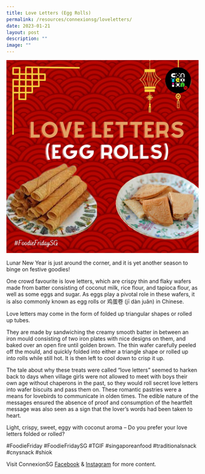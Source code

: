 ```yaml
---
title: Love Letters (Egg Rolls)
permalink: /resources/connexionsg/loveletters/
date: 2023-01-21
layout: post
description: ""
image: ""
---
```

![](/images/connexionsg/2023/326087492_694568672159551_7157484970190111808_n.jpg)

Lunar New Year is just around the corner, and it is yet another season to binge on festive goodies!

One crowd favourite is love letters, which are crispy thin and flaky wafers made from batter consisting of coconut milk, rice flour, and tapioca flour, as well as some eggs and sugar. As eggs play a pivotal role in these wafers, it is also commonly known as egg rolls or 鸡蛋卷 (jī dàn juǎn) in Chinese.

Love letters may come in the form of folded up triangular shapes or rolled up tubes.

They are made by sandwiching the creamy smooth batter in between an iron mould consisting of two iron plates with nice designs on them, and baked over an open fire until golden brown. The thin wafer carefully peeled off the mould, and quickly folded into either a triangle shape or rolled up into rolls while still hot. It is then left to cool down to crisp it up.

The tale about why these treats were called “love letters” seemed to harken back to days when village girls were not allowed to meet with boys their own age without chaperons in the past, so they would roll secret love letters into wafer biscuits and pass them on. These romantic pastries were a means for lovebirds to communicate in olden times. The edible nature of the messages ensured the absence of proof and consumption of the heartfelt message was also seen as a sign that the lover’s words had been taken to heart.

Light, crispy, sweet, eggy with coconut aroma – Do you prefer your love letters folded or rolled?

#FoodieFriday #FoodieFridaySG #TGIF #singaporeanfood #traditionalsnack #cnysnack #shiok

Visit ConnexionSG [Facebook](https://www.facebook.com/ConnexionSG) & [Instagram](https://www.instagram.com/connexionsg/) for more content.